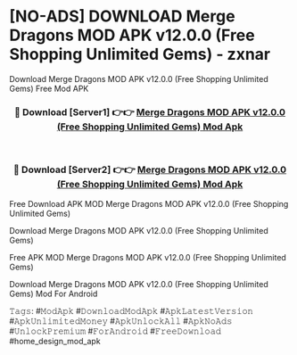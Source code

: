 # [NO-ADS] DOWNLOAD Merge Dragons MOD APK v12.0.0 (Free Shopping Unlimited Gems) - zxnar
Download Merge Dragons MOD APK v12.0.0 (Free Shopping Unlimited Gems) Free Mod APK

<div align="center">
<h3>🔴 Download [Server1] 👉👉 <a href="https://apk-comot.site?title=Merge_Dragons_MOD_APK_v12.0.0_(Free_Shopping_Unlimited_Gems)">Merge Dragons MOD APK v12.0.0 (Free Shopping Unlimited Gems) Mod Apk</a></h3><br>

<h3>🔴 Download [Server2] 👉👉 <a href="https://apk-comot.site?title=Merge_Dragons_MOD_APK_v12.0.0_(Free_Shopping_Unlimited_Gems)">Merge Dragons MOD APK v12.0.0 (Free Shopping Unlimited Gems) Mod Apk</a></h3>
</div>


Free Download APK MOD Merge Dragons MOD APK v12.0.0 (Free Shopping Unlimited Gems)

Download Merge Dragons MOD APK v12.0.0 (Free Shopping Unlimited Gems) 

Free APK MOD Merge Dragons MOD APK v12.0.0 (Free Shopping Unlimited Gems) 

Download Merge Dragons MOD APK v12.0.0 (Free Shopping Unlimited Gems) Mod For Android

𝚃𝚊𝚐𝚜: #𝙼𝚘𝚍𝙰𝚙𝚔 #𝙳𝚘𝚠𝚗𝚕𝚘𝚊𝚍𝙼𝚘𝚍𝙰𝚙𝚔 #𝙰𝚙𝚔𝙻𝚊𝚝𝚎𝚜𝚝𝚅𝚎𝚛𝚜𝚒𝚘𝚗 #𝙰𝚙𝚔𝚄𝚗𝚕𝚒𝚖𝚒𝚝𝚎𝚍𝙼𝚘𝚗𝚎𝚢 #𝙰𝚙𝚔𝚄𝚗𝚕𝚘𝚌𝚔𝙰𝚕𝚕 #𝙰𝚙𝚔𝙽𝚘𝙰𝚍𝚜 #𝚄𝚗𝚕𝚘𝚌𝚔𝙿𝚛𝚎𝚖𝚒𝚞𝚖 #𝙵𝚘𝚛𝙰𝚗𝚍𝚛𝚘𝚒𝚍 #𝙵𝚛𝚎𝚎𝙳𝚘𝚠𝚗𝚕𝚘𝚊𝚍 #home_design_mod_apk